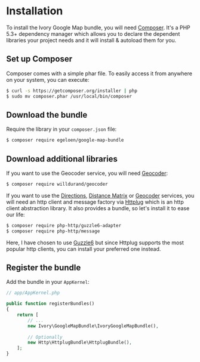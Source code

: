 # Installation

To install the Ivory Google Map bundle, you will need [Composer](http://getcomposer.org).  It's a PHP 5.3+ dependency 
manager which allows you to declare the dependent libraries your project needs and it will install & autoload them for 
you.

## Set up Composer

Composer comes with a simple phar file. To easily access it from anywhere on your system, you can execute:

``` bash
$ curl -s https://getcomposer.org/installer | php
$ sudo mv composer.phar /usr/local/bin/composer
```

## Download the bundle

Require the library in your `composer.json` file:

``` bash
$ composer require egeloen/google-map-bundle
```

## Download additional libraries

If you want to use the Geocoder service, you will need [Geocoder](http://github.com/willdurand/Geocoder):

``` bash
$ composer require willdurand/geocoder
```

If you want to use the [Directions](/doc/service/geocoder/directions.md), 
[Distance Matrix](/doc/service/geocoder/distance-matrix.md) or 
[Geocoder](/doc/service/geocoder/geocoder.md) services, you will need an http client and message factory via 
[Httplug](http://httplug.io/) which is an http client abstraction library. It also provides a bundle, so let's install 
it to ease our life:

``` bash
$ composer require php-http/guzzle6-adapter
$ composer require php-http/message
```

Here, I have chosen to use [Guzzle6](http://docs.guzzlephp.org/en/latest/psr7.html) but since Httplug supports the 
most popular http clients, you can install your preferred one instead.

## Register the bundle

Add the bundle in your `AppKernel`:

``` php
// app/AppKernel.php

public function registerBundles()
{
    return [
        // ...
        new Ivory\GoogleMapBundle\IvoryGoogleMapBundle(),
        
        // Optionally
        new Http\HttplugBundle\HttplugBundle(),
    ];
}
```
